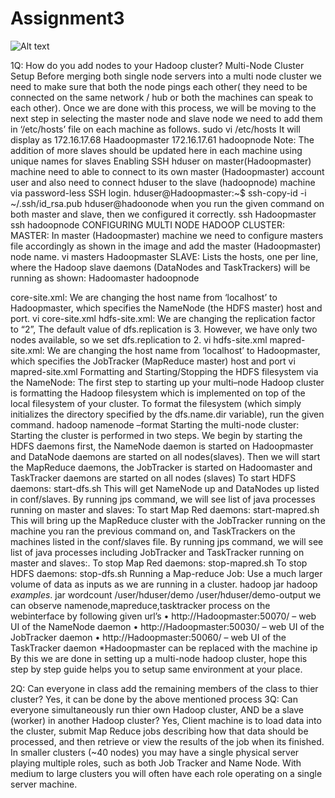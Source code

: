 # Assignment3 #

![Alt text](http://http://162.243.135.49/Assignment3.jpg "Optional title")


1Q: How do you add nodes to your Hadoop cluster?
Multi-Node Cluster Setup
Before merging both single node servers into a multi node cluster we need to make sure that both the node pings each other( they need to be connected on the same network / hub or both the machines can speak to each other). Once we are done with this process, we will be moving to the next step in selecting the master node and slave node
we need to add them in ‘/etc/hosts’ file on each machine as follows.
sudo vi /etc/hosts
It will display as
172.16.17.68     Haadoopmaster
172.16.17.61     hadoopnode
Note: The addition of more slaves should be updated here in each machine using unique names for slaves 
Enabling SSH
hduser on master(Hadoopmaster) machine need to able to connect to its own master (Hadoopmaster) account user and also need to connect hduser  to the slave (hadoopnode) machine via password-less SSH login.
hduser@Hadoopmaster:~$ ssh-copy-id -i ~/.ssh/id_rsa.pub hduser@hadoonode
when you run the given command on both master and slave, then we configured it correctly.
ssh Hadoopmaster
ssh hadoopnode
CONFIGURING MULTI NODE HADOOP CLUSTER:
MASTER:
In master (Hadoopmaster) machine we need to configure masters file accordingly as shown in the image and add the master (Hadoopmaster) node name.
vi masters
Hadoopmaster
SLAVE:
Lists the hosts, one per line, where the Hadoop slave daemons (DataNodes and TaskTrackers) will be running as shown:
Hadoomaster
hadoopnode


core-site.xml:
We are changing the host name from ‘localhost’ to Hadoopmaster, which specifies the NameNode (the HDFS master) host and port.
vi core-site.xml
hdfs-site.xml:
We are changing the replication factor to “2”, The default value of dfs.replication is 3. However, we have only two nodes available, so we set dfs.replication to 2.
vi hdfs-site.xml
mapred-site.xml:
We are changing the host name from ‘localhost’ to Hadoopmaster, which specifies the JobTracker (MapReduce master) host and port
vi mapred-site.xml
Formatting and Starting/Stopping the HDFS filesystem via the NameNode:
The first step to starting up your multi–node Hadoop cluster is formatting the Hadoop filesystem which is implemented on top of the local filesystem of your cluster. To format the filesystem (which simply initializes the directory specified by the dfs.name.dir variable), run the given command.
hadoop namenode –format
Starting the multi-node cluster:
Starting the cluster is performed in two steps.
We begin by starting the HDFS daemons first, the NameNode daemon is started on Hadoopmaster and DataNode daemons are started on all nodes(slaves).
Then we will start the MapReduce daemons, the JobTracker is started on Hadoomaster and TaskTracker daemons are started on all nodes (slaves)
To start HDFS daemons:
start-dfs.sh
This will get NameNode up and DataNodes up listed in conf/slaves.
By running jps command, we will see list of java processes running on master and slaves:
To start  Map Red daemons:
start-mapred.sh
This will bring up the MapReduce cluster with the JobTracker running on the machine you ran the previous command on, and TaskTrackers on the machines listed in the conf/slaves file.
By running jps command, we will see list of java processes including JobTracker and TaskTracker running on master and slaves:. To stop Map Red daemons:
stop-mapred.sh
To stop HDFS daemons:
stop-dfs.sh
 Running a Map-reduce Job:
Use a much larger volume of data as inputs as we are running in a cluster.
hadoop jar hadoop *examples*. jar wordcount  /user/hduser/demo  /user/hduser/demo-output
we can observe namenode,mapreduce,tasktracker process on the webinterface by following given url’s
•	http://Hadoopmaster:50070/ – web UI of the NameNode daemon
•	http://Hadoopmaster:50030/ – web UI of the JobTracker daemon
•	http://Hadoopmaster:50060/ – web UI of the TaskTracker daemon
*Hadoopmaster can be replaced with the machine ip
By this we are done in setting up a multi-node hadoop cluster, hope this step by step guide helps you to setup same environment at your place.

2Q: Can everyone in class add the remaining members of the class to thier cluster? 
Yes, it can be done by the above mentioned process
3Q: Can everyone simultaneously run thier own Hadoop cluster, AND be a slave (worker) in another Hadoop cluster? 
Yes, Client machine is to load data into the cluster, submit Map Reduce jobs describing how that data should be processed, and then retrieve or view the results of the job when its finished.  In smaller clusters (~40 nodes) you may have a single physical server playing multiple roles, such as both Job Tracker and Name Node.  With medium to large clusters you will often have each role operating on a single server machine.
